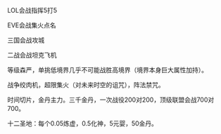 LOL会战指挥5打5

EVE会战集火点名

三国会战攻城

二战会战坦克飞机

等级森严，单挑低境界几乎不可能战胜高境界（境界本身巨大属性加持）。

战争绞肉机，超限集火（对未来时空的诅咒），阵法禁咒。

时间切片，金丹主力。三千金丹，一次战役200对200，顶级联盟会战700对700。

十二圣地：每个0.05炼虚，0.5化神，5元婴，50金丹。